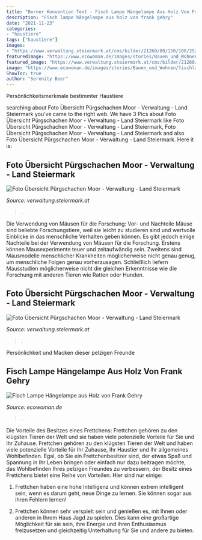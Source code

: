 ```yaml
---
title: "Berner Konvention Text - Fisch Lampe Hängelampe Aus Holz Von Frank Gehry"
description: "Fisch lampe hängelampe aus holz von frank gehry"
date: "2021-11-23"
categories:
- "haustiere"
tags: ["haustiere"]
images:
- "https://www.verwaltung.steiermark.at/cms/bilder/21260/80/150/100/25297a54/p_Torfstich.jpg?W=900"
featuredImage: "https://www.ecowoman.de/images/stories/Bauen_und_Wohnen/fischlampe_dunkel_678.jpg"
featured_image: "https://www.verwaltung.steiermark.at/cms/bilder/21260/80/150/100/25297a54/p_Torfstich.jpg?W=900"
image: "https://www.ecowoman.de/images/stories/Bauen_und_Wohnen/fischlampe_dunkel_678.jpg"
ShowToc: true
author: "Serenity Beer"
---
```



Persönlichkeitsmerkmale bestimmter Haustiere

	

		
searching about Foto Übersicht Pürgschachen Moor - Verwaltung - Land Steiermark you've came to the right web. We have 3 Pics about Foto Übersicht Pürgschachen Moor - Verwaltung - Land Steiermark like Foto Übersicht Pürgschachen Moor - Verwaltung - Land Steiermark, Foto Übersicht Pürgschachen Moor - Verwaltung - Land Steiermark and also Foto Übersicht Pürgschachen Moor - Verwaltung - Land Steiermark. Here it is:
		
    
## Foto Übersicht Pürgschachen Moor - Verwaltung - Land Steiermark

<img loading=lazy src="https://www.verwaltung.steiermark.at/cms/bilder/21260/80/150/100/25297a54/p_Torfstich.jpg?W=900" onerror="this.onerror=null;this.src='https://tse4.mm.bing.net/th?id=OIP.D55vyrKvTI7xM9SSN8TtYgHaE8&amp;pid=15.1';" alt="Foto Übersicht Pürgschachen Moor - Verwaltung - Land Steiermark">

_Source: verwaltung.steiermark.at_

>. 

	

Die Verwendung von Mäusen für die Forschung: Vor- und Nachteile
Mäuse sind beliebte Forschungstiere, weil sie leicht zu studieren sind und wertvolle Einblicke in das menschliche Verhalten geben können. Es gibt jedoch einige Nachteile bei der Verwendung von Mäusen für die Forschung. Erstens können Mausexperimente teuer und zeitaufwändig sein. Zweitens sind Mausmodelle menschlicher Krankheiten möglicherweise nicht genau genug, um menschliche Folgen genau vorherzusagen. Schließlich liefern Mausstudien möglicherweise nicht die gleichen Erkenntnisse wie die Forschung mit anderen Tieren wie Ratten oder Hunden.

    
## Foto Übersicht Pürgschachen Moor - Verwaltung - Land Steiermark

<img loading=lazy src="https://www.verwaltung.steiermark.at/cms/bilder/21257/80/150/109/fc72c6ed/p_GrabenWasser.jpg?as_is=J&amp;download=J" onerror="this.onerror=null;this.src='https://tse3.mm.bing.net/th?id=OIP.fPb8k7uVjbdriagLicrDtQHaFY&amp;pid=15.1';" alt="Foto Übersicht Pürgschachen Moor - Verwaltung - Land Steiermark">

_Source: verwaltung.steiermark.at_

>. 

	

Persönlichkeit und Macken dieser pelzigen Freunde

    
## Fisch Lampe Hängelampe Aus Holz Von Frank Gehry

<img loading=lazy src="https://www.ecowoman.de/images/stories/Bauen_und_Wohnen/fischlampe_dunkel_678.jpg" onerror="this.onerror=null;this.src='https://tse2.mm.bing.net/th?id=OIP.v7WTJcnQI-zG8AcxAymDwgHaGY&amp;pid=15.1';" alt="Fisch Lampe Hängelampe aus Holz von Frank Gehry">

_Source: ecowoman.de_

>. 

	

Die Vorteile des Besitzes eines Frettchens: Frettchen gehören zu den klügsten Tieren der Welt und sie haben viele potenzielle Vorteile für Sie und Ihr Zuhause.
Frettchen gehören zu den klügsten Tieren der Welt und haben viele potenzielle Vorteile für Ihr Zuhause, Ihr Haustier und Ihr allgemeines Wohlbefinden. Egal, ob Sie ein Frettchenbesitzer sind, der etwas Spaß und Spannung in Ihr Leben bringen oder einfach nur dazu beitragen möchte, das Wohlbefinden Ihres pelzigen Freundes zu verbessern, der Besitz eines Frettchens bietet eine Reihe von Vorteilen. Hier sind nur einige:
1) Frettchen haben eine hohe Intelligenz und können extrem intelligent sein, wenn es darum geht, neue Dinge zu lernen. Sie können sogar aus ihren Fehlern lernen!

2) Frettchen können sehr verspielt sein und genießen es, mit Ihnen oder anderen in Ihrem Haus Jagd zu spielen. Dies kann eine großartige Möglichkeit für sie sein, ihre Energie und ihren Enthusiasmus freizusetzen und gleichzeitig Unterhaltung für Sie und andere zu bieten.

